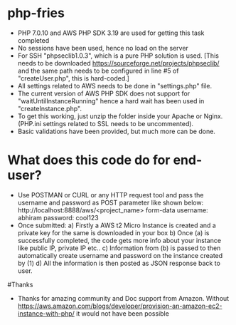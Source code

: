 # php-fries

* PHP 7.0.10 and AWS PHP SDK 3.19 are used for getting this task completed
* No sessions have been used, hence no load on the server
* For SSH "phpseclib1.0.3", which is a pure PHP solution is used. [This needs to be downloaded https://sourceforge.net/projects/phpseclib/ and the same path needs to be configured in line #5 of "createUser.php", this is hard-coded.]
* All settings related to AWS needs to be done in "settings.php" file.
* The current version of AWS PHP SDK does not support for "waitUntilInstanceRunning" hence a hard wait has been used in "createInstance.php".
* To get this working, just unzip the folder inside your Apache or Nginx. (PHP.ini settings related to SSL needs to be uncommented).
* Basic validations have been provided, but much more can be done.

# What does this code do for end-user?

* Use POSTMAN or CURL or any HTTP request tool and pass the username and password as POST parameter like shown below:
        http://localhost:8888/aws/<project_name>
        form-data
          username: abhiram
          password: cool123
* Once submitted:
    a) Firstly a AWS t2 Micro Instance is created and a private key for the same is downloaded in your box
    b) Once (a) is successfully completed, the code gets more info about your instance like public IP, private IP etc..
    c) Information from (b) is passed to then automatically create username and password on the instance created by (1)
    d) All the information is then posted as JSON response back to user.

#Thanks

* Thanks for amazing community and Doc support from Amazon. Without https://aws.amazon.com/blogs/developer/provision-an-amazon-ec2-instance-with-php/ it would not have been possible
